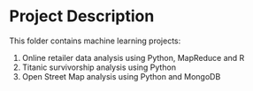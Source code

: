 # Project Description

This folder contains machine learning projects:

1. Online retailer data analysis using Python, MapReduce and R
2. Titanic survivorship analysis using Python
3. Open Street Map analysis using Python and MongoDB


